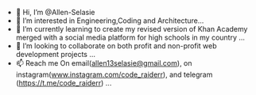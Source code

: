 - 👋 Hi, I’m @Allen-Selasie
- 👀 I’m interested in Engineering,Coding and Architecture...
- 🌱 I’m currently learning to create my revised version of Khan Academy merged with a social media platform for high schools in my country  ...
- 💞️ I’m looking to collaborate on both profit and non-profit web development projects ...
- 📫 Reach me On email(allen13selasie@gmail.com), on instagram(www.instagram.com/code_raiderr), and telegram (https://t.me/code_raiderr) ...

<!---
Allen-Selasie/Allen-Selasie is a ✨ special ✨ repository because its `README.md` (this file) appears on your GitHub profile.
You can click the Preview link to take a look at your changes.
--->

